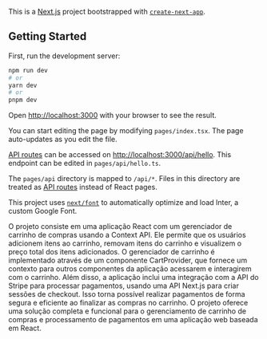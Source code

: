 This is a [Next.js](https://nextjs.org/) project bootstrapped with [`create-next-app`](https://github.com/vercel/next.js/tree/canary/packages/create-next-app).

## Getting Started

First, run the development server:

```bash
npm run dev
# or
yarn dev
# or
pnpm dev
```

Open [http://localhost:3000](http://localhost:3000) with your browser to see the result.

You can start editing the page by modifying `pages/index.tsx`. The page auto-updates as you edit the file.

[API routes](https://nextjs.org/docs/api-routes/introduction) can be accessed on [http://localhost:3000/api/hello](http://localhost:3000/api/hello). This endpoint can be edited in `pages/api/hello.ts`.

The `pages/api` directory is mapped to `/api/*`. Files in this directory are treated as [API routes](https://nextjs.org/docs/api-routes/introduction) instead of React pages.

This project uses [`next/font`](https://nextjs.org/docs/basic-features/font-optimization) to automatically optimize and load Inter, a custom Google Font.

O projeto consiste em uma aplicação React com um gerenciador de carrinho de compras usando a Context API. Ele permite que os usuários adicionem itens ao carrinho, removam itens do carrinho e visualizem o preço total dos itens adicionados. O gerenciador de carrinho é implementado através de um componente CartProvider, que fornece um contexto para outros componentes da aplicação acessarem e interagirem com o carrinho. Além disso, a aplicação inclui uma integração com a API do Stripe para processar pagamentos, usando uma API Next.js para criar sessões de checkout. Isso torna possível realizar pagamentos de forma segura e eficiente ao finalizar as compras no carrinho. O projeto oferece uma solução completa e funcional para o gerenciamento de carrinho de compras e processamento de pagamentos em uma aplicação web baseada em React.
 
